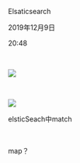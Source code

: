 Elsaticsearch

2019年12月9日

20:48

 

![](099_Elsaticsearch_000.png)

 

![](099_Elsaticsearch_001.png)

elsticSeach中match

 

map？
